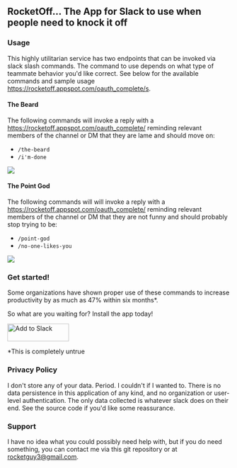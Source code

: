 ## RocketOff... The App for Slack to use when people need to knock it off

### Usage
This highly utilitarian service has two endpoints that can be invoked via slack slash commands. The command to use depends on what type of teammate behavior you'd like correct. See below for the available commands and sample usage https://rocketoff.appspot.com/oauth_complete/s.

#### The Beard
The following commands will invoke a reply with a https://rocketoff.appspot.com/oauth_complete/ reminding relevant members of the channel or DM that they are lame and should move on:
- `/the-beard`
- `/i'm-done`

![](https://i.imgur.com/fksL6ee.gif)


#### The Point God
The following commands will will invoke a reply with a https://rocketoff.appspot.com/oauth_complete/ reminding relevant members of the channel or DM that they are not funny and should probably stop trying to be:
- `/point-god`
- `/no-one-likes-you`

![](https://i.imgur.com/EeLpHJr.gif)

### Get started!
Some organizations have shown proper use of these commands to increase productivity by as much as 47% within six months*.

So what are you waiting for? Install the app today!

<a href="https://slack.com/oauth/v2/authorize?client_id=292540839159.944358440549&scope=chat:write,commands"><img alt="Add to Slack" height="40" width="139" src="https://platform.slack-edge.com/img/add_to_slack.png" srcset="https://platform.slack-edge.com/img/add_to_slack.png 1x, https://platform.slack-edge.com/img/add_to_slack@2x.png 2x"></a>

\*This is completely untrue

### Privacy Policy
I don't store any of your data. Period. I couldn't if I wanted to. There is no data persistence in this application of any kind, and no organization or user-level authentication. The only data collected is whatever slack does on their end. See the source code if you'd like some reassurance.

### Support
I have no idea what you could possibly need help with, but if you do need something, you can contact me via this git repository or at rocketguy3@gmail.com.
